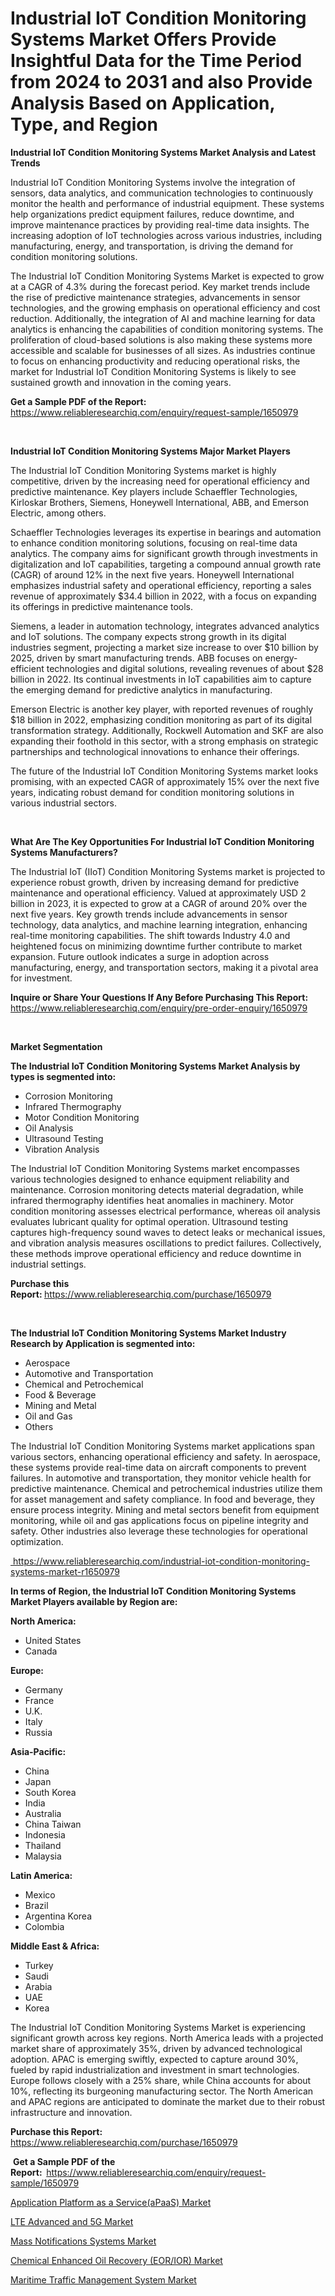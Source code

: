 <p><h1>Industrial IoT Condition Monitoring Systems Market Offers Provide Insightful Data for the Time Period from 2024 to 2031 and also Provide Analysis Based on Application, Type, and Region</h1></p><p><strong>Industrial IoT Condition Monitoring Systems Market Analysis and Latest Trends</strong></p>
<p><p>Industrial IoT Condition Monitoring Systems involve the integration of sensors, data analytics, and communication technologies to continuously monitor the health and performance of industrial equipment. These systems help organizations predict equipment failures, reduce downtime, and improve maintenance practices by providing real-time data insights. The increasing adoption of IoT technologies across various industries, including manufacturing, energy, and transportation, is driving the demand for condition monitoring solutions.</p><p>The Industrial IoT Condition Monitoring Systems Market is expected to grow at a CAGR of 4.3% during the forecast period. Key market trends include the rise of predictive maintenance strategies, advancements in sensor technologies, and the growing emphasis on operational efficiency and cost reduction. Additionally, the integration of AI and machine learning for data analytics is enhancing the capabilities of condition monitoring systems. The proliferation of cloud-based solutions is also making these systems more accessible and scalable for businesses of all sizes. As industries continue to focus on enhancing productivity and reducing operational risks, the market for Industrial IoT Condition Monitoring Systems is likely to see sustained growth and innovation in the coming years.</p></p>
<p><strong>Get a Sample PDF of the Report:&nbsp;</strong> <a href="https://www.reliableresearchiq.com/enquiry/request-sample/1650979?utm_campaign=1594&utm_medium=2&utm_source=Github&utm_content=ia&utm_term=13102024&utm_id=industrial-iot-condition-monitoring-systems">https://www.reliableresearchiq.com/enquiry/request-sample/1650979</a></p>
<p>&nbsp;</p>
<p><strong>Industrial IoT Condition Monitoring Systems Major Market Players</strong></p>
<p><p>The Industrial IoT Condition Monitoring Systems market is highly competitive, driven by the increasing need for operational efficiency and predictive maintenance. Key players include Schaeffler Technologies, Kirloskar Brothers, Siemens, Honeywell International, ABB, and Emerson Electric, among others.</p><p>Schaeffler Technologies leverages its expertise in bearings and automation to enhance condition monitoring solutions, focusing on real-time data analytics. The company aims for significant growth through investments in digitalization and IoT capabilities, targeting a compound annual growth rate (CAGR) of around 12% in the next five years. Honeywell International emphasizes industrial safety and operational efficiency, reporting a sales revenue of approximately $34.4 billion in 2022, with a focus on expanding its offerings in predictive maintenance tools.</p><p>Siemens, a leader in automation technology, integrates advanced analytics and IoT solutions. The company expects strong growth in its digital industries segment, projecting a market size increase to over $10 billion by 2025, driven by smart manufacturing trends. ABB focuses on energy-efficient technologies and digital solutions, revealing revenues of about $28 billion in 2022. Its continual investments in IoT capabilities aim to capture the emerging demand for predictive analytics in manufacturing.</p><p>Emerson Electric is another key player, with reported revenues of roughly $18 billion in 2022, emphasizing condition monitoring as part of its digital transformation strategy. Additionally, Rockwell Automation and SKF are also expanding their foothold in this sector, with a strong emphasis on strategic partnerships and technological innovations to enhance their offerings.</p><p>The future of the Industrial IoT Condition Monitoring Systems market looks promising, with an expected CAGR of approximately 15% over the next five years, indicating robust demand for condition monitoring solutions in various industrial sectors.</p></p>
<p>&nbsp;</p>
<p><strong>What Are The Key Opportunities For Industrial IoT Condition Monitoring Systems Manufacturers?</strong></p>
<p><p>The Industrial IoT (IIoT) Condition Monitoring Systems market is projected to experience robust growth, driven by increasing demand for predictive maintenance and operational efficiency. Valued at approximately USD 2 billion in 2023, it is expected to grow at a CAGR of around 20% over the next five years. Key growth trends include advancements in sensor technology, data analytics, and machine learning integration, enhancing real-time monitoring capabilities. The shift towards Industry 4.0 and heightened focus on minimizing downtime further contribute to market expansion. Future outlook indicates a surge in adoption across manufacturing, energy, and transportation sectors, making it a pivotal area for investment.</p></p>
<p><strong>Inquire or Share Your Questions If Any Before Purchasing This Report:</strong> <a href="https://www.reliableresearchiq.com/enquiry/pre-order-enquiry/1650979?utm_campaign=1594&utm_medium=2&utm_source=Github&utm_content=ia&utm_term=13102024&utm_id=industrial-iot-condition-monitoring-systems">https://www.reliableresearchiq.com/enquiry/pre-order-enquiry/1650979</a></p>
<p>&nbsp;</p>
<p><strong>Market Segmentation</strong></p>
<p><strong>The Industrial IoT Condition Monitoring Systems Market Analysis by types is segmented into:</strong></p>
<p><ul><li>Corrosion Monitoring</li><li>Infrared Thermography</li><li>Motor Condition Monitoring</li><li>Oil Analysis</li><li>Ultrasound Testing</li><li>Vibration Analysis</li></ul></p>
<p><p>The Industrial IoT Condition Monitoring Systems market encompasses various technologies designed to enhance equipment reliability and maintenance. Corrosion monitoring detects material degradation, while infrared thermography identifies heat anomalies in machinery. Motor condition monitoring assesses electrical performance, whereas oil analysis evaluates lubricant quality for optimal operation. Ultrasound testing captures high-frequency sound waves to detect leaks or mechanical issues, and vibration analysis measures oscillations to predict failures. Collectively, these methods improve operational efficiency and reduce downtime in industrial settings.</p></p>
<p><strong>Purchase this Report:&nbsp;</strong><a href="https://www.reliableresearchiq.com/purchase/1650979?utm_campaign=1594&utm_medium=2&utm_source=Github&utm_content=ia&utm_term=13102024&utm_id=industrial-iot-condition-monitoring-systems">https://www.reliableresearchiq.com/purchase/1650979</a></p>
<p>&nbsp;</p>
<p><strong>The Industrial IoT Condition Monitoring Systems Market Industry Research by Application is segmented into:</strong></p>
<p><ul><li>Aerospace</li><li>Automotive and Transportation</li><li>Chemical and Petrochemical</li><li>Food & Beverage</li><li>Mining and Metal</li><li>Oil and Gas</li><li>Others</li></ul></p>
<p><p>The Industrial IoT Condition Monitoring Systems market applications span various sectors, enhancing operational efficiency and safety. In aerospace, these systems provide real-time data on aircraft components to prevent failures. In automotive and transportation, they monitor vehicle health for predictive maintenance. Chemical and petrochemical industries utilize them for asset management and safety compliance. In food and beverage, they ensure process integrity. Mining and metal sectors benefit from equipment monitoring, while oil and gas applications focus on pipeline integrity and safety. Other industries also leverage these technologies for operational optimization.</p></p>
<p><a href="https://www.reliableresearchiq.com/industrial-iot-condition-monitoring-systems-market-r1650979?utm_campaign=1594&utm_medium=2&utm_source=Github&utm_content=ia&utm_term=13102024&utm_id=industrial-iot-condition-monitoring-systems">&nbsp;https://www.reliableresearchiq.com/industrial-iot-condition-monitoring-systems-market-r1650979</a></p>
<p><strong>In terms of Region, the Industrial IoT Condition Monitoring Systems Market Players available by Region are:</strong></p>
<p>
    <p> <strong> North America: </strong>
        <ul>
            <li>United States</li>
            <li>Canada</li>
        </ul>
        </p> 
    <p> <strong> Europe: </strong>
        <ul>
            <li>Germany</li>
            <li>France</li>
            <li>U.K.</li>
            <li>Italy</li>
            <li>Russia</li>
        </ul>
        </p> 
    <p> <strong> Asia-Pacific: </strong>
        <ul>
            <li>China</li>
            <li>Japan</li>
            <li>South Korea</li>
            <li>India</li>
            <li>Australia</li>
            <li>China Taiwan</li>
            <li>Indonesia</li>
            <li>Thailand</li>
            <li>Malaysia</li>
        </ul>
        </p> 
    <p> <strong> Latin America: </strong>
        <ul>
            <li>Mexico</li>
            <li>Brazil</li>
            <li>Argentina Korea</li>
            <li>Colombia</li>
        </ul>
        </p> 
    <p> <strong> Middle East & Africa: </strong>
        <ul>
            <li>Turkey</li>
            <li>Saudi</li>
            <li>Arabia</li>
            <li>UAE</li>
            <li>Korea</li>
        </ul>
    </p>
    </p>
<p><p>The Industrial IoT Condition Monitoring Systems Market is experiencing significant growth across key regions. North America leads with a projected market share of approximately 35%, driven by advanced technological adoption. APAC is emerging swiftly, expected to capture around 30%, fueled by rapid industrialization and investment in smart technologies. Europe follows closely with a 25% share, while China accounts for about 10%, reflecting its burgeoning manufacturing sector. The North American and APAC regions are anticipated to dominate the market due to their robust infrastructure and innovation.</p></p>
<p><strong>Purchase this Report: </strong><a href="https://www.reliableresearchiq.com/purchase/1650979?utm_campaign=1594&utm_medium=2&utm_source=Github&utm_content=ia&utm_term=13102024&utm_id=industrial-iot-condition-monitoring-systems">https://www.reliableresearchiq.com/purchase/1650979</a></p>
<p>&nbsp;<strong>Get a Sample PDF of the Report:&nbsp;&nbsp;</strong><a href="https://www.reliableresearchiq.com/enquiry/request-sample/1650979?utm_campaign=1594&utm_medium=2&utm_source=Github&utm_content=ia&utm_term=13102024&utm_id=industrial-iot-condition-monitoring-systems">https://www.reliableresearchiq.com/enquiry/request-sample/1650979</a></p>
<p><strong></strong></p>
<p><p><a href="https://www.linkedin.com/pulse/strategic-roadmap-global-application-platform-serviceapaas-csfoe?utm_campaign=1594&utm_medium=2&utm_source=Github&utm_content=ia&utm_term=13102024&utm_id=industrial-iot-condition-monitoring-systems">Application Platform as a Service(aPaaS) Market</a></p><p><a href="https://www.linkedin.com/pulse/emerging-trends-lte-advanced-5g-market-detailed-overview-applications-2ovye?utm_campaign=1594&utm_medium=2&utm_source=Github&utm_content=ia&utm_term=13102024&utm_id=industrial-iot-condition-monitoring-systems">LTE Advanced and 5G Market</a></p><p><a href="https://www.linkedin.com/pulse/mass-notifications-systems-market-evolution-key-trends-fktre?utm_campaign=1594&utm_medium=2&utm_source=Github&utm_content=ia&utm_term=13102024&utm_id=industrial-iot-condition-monitoring-systems">Mass Notifications Systems Market</a></p><p><a href="https://www.linkedin.com/pulse/global-chemical-enhanced-oil-recovery-eorior-market-sector2024-v537f?utm_campaign=1594&utm_medium=2&utm_source=Github&utm_content=ia&utm_term=13102024&utm_id=industrial-iot-condition-monitoring-systems">Chemical Enhanced Oil Recovery (EOR/IOR) Market</a></p><p><a href="https://www.linkedin.com/pulse/global-maritime-traffic-management-system-market-focus-application-qj9oe?utm_campaign=1594&utm_medium=2&utm_source=Github&utm_content=ia&utm_term=13102024&utm_id=industrial-iot-condition-monitoring-systems">Maritime Traffic Management System Market</a></p></p>